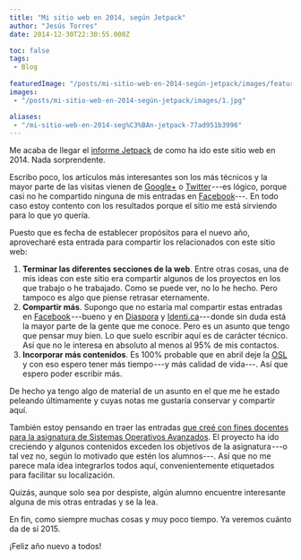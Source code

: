 ```yaml
---
title: "Mi sitio web en 2014, según Jetpack"
author: "Jesús Torres"
date: 2014-12-30T22:30:55.000Z

toc: false
tags:
 - Blog
 
featuredImage: "/posts/mi-sitio-web-en-2014-según-jetpack/images/featured.jpg" 
images:
 - "/posts/mi-sitio-web-en-2014-según-jetpack/images/1.jpg" 

aliases:
 - "/mi-sitio-web-en-2014-seg%C3%BAn-jetpack-77ad951b3996"
---
```


Me acaba de llegar el [informe Jetpack](http://jetpack.me/annual-report/62830682/2014/) de como ha ido este sitio web en 2014.
Nada sorprendente.

Escribo poco, los artículos más interesantes son los más técnicos y la mayor parte de las visitas vienen de [Google+](http://plus.google.com/) o [Twitter](http://twitte.com) ---es lógico, porque casi no he compartido ninguna de mis entradas en [Facebook](http://facebook.com/)---.
En todo caso estoy contento con los resultados porque el sitio me está sirviendo para lo que yo quería.

Puesto que es fecha de establecer propósitos para el nuevo año, aprovecharé esta entrada para compartir los relacionados con este sitio web:

1. **Terminar las diferentes secciones de la web**.
Entre otras cosas, una de mis ideas con este sitio era compartir algunos de los proyectos en los que trabajo o he trabajado.
Como se puede ver, no lo he hecho.
Pero tampoco es algo que piense retrasar eternamente.
2. **Compartir más**.
Supongo que no estaría mal compartir estas entradas en [Facebook](http://facebook.com/) ---bueno y en [Diaspora](https://www.joindiaspora.com/) y [Identi.ca](https://identi.ca/)--- donde sin duda está la mayor parte de la gente que me conoce.
Pero es un asunto que tengo que pensar muy bien.
Lo que suelo escribir aquí es de carácter técnico.
Así que no le interesa en absoluto al menos al 95% de mis contactos.
3. **Incorporar más contenidos**.
Es 100% probable que en abril deje la [OSL](http://osl.ull.es/) y con eso espero tener más tiempo ---y más calidad de vida---.
Así que espero poder escribir más.

De hecho ya tengo algo de material de un asunto en el que me he estado peleando últimamente y cuyas notas me gustaría conservar y compartir aquí.

También estoy pensando en traer las entradas [que creé con fines docentes para la asignatura de Sistemas Operativos Avanzados](http://web.archive.org/web/20140810010156/http://ull-etsii-sistemas-operativos.github.io:80/videovigilancia-blog/).
El proyecto ha ido creciendo y algunos contenidos exceden los objetivos de la asignatura ---o tal vez no, según lo motivado que estén los alumnos---.
Así que no me parece mala idea integrarlos todos aquí, convenientemente etiquetados para facilitar su localización.

Quizás, aunque solo sea por despiste, algún alumno encuentre interesante alguna de mis otras entradas y se la lea.

En fin, como siempre muchas cosas y muy poco tiempo.
Ya veremos cuánto da de sí 2015.
 
¡Feliz año nuevo a todos!
